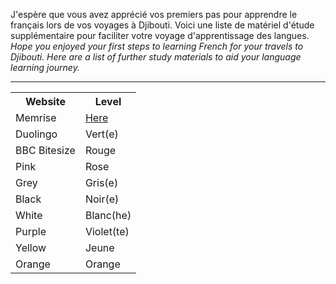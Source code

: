 <p>J'espère que vous avez apprécié vos premiers pas pour apprendre le français lors de vos voyages à Djibouti. Voici une liste de matériel d'étude supplémentaire pour faciliter votre voyage d'apprentissage des langues. <i>Hope you enjoyed your first steps to learning French for your travels to Djibouti. Here are a list of further study materials to aid your language learning journey.</i></p>

<hr> 
 
  <table>
    <tr><th>Website</th><th>Level</th></tr>
    <tr><td>Memrise</td><td><a href="https://www.memrise.com/login/?next=/home/">Here</a></td>
    <tr><td>Duolingo</td><td>Vert(e)</td>
    <tr><td>BBC Bitesize</td><td>Rouge</td>
    <tr><td>Pink</td><td>Rose</td>
    <tr><td>Grey</td><td>Gris(e)</td>
    <tr><td>Black</td><td>Noir(e)</td>
    <tr><td>White</td><td>Blanc(he)</td>
    <tr><td>Purple</td><td>Violet(te)</td>
    <tr><td>Yellow</td><td>Jeune</td>
    <tr><td>Orange</td><td>Orange</td>


